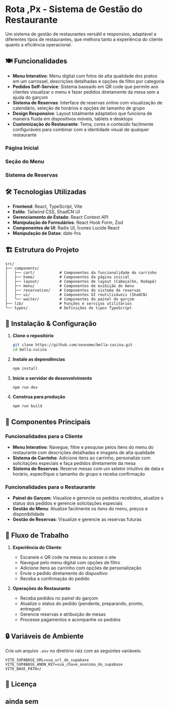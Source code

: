 # Rota ,Px - Sistema de Gestão do Restaurante


Um sistema de gestão de restaurantes versátil e responsivo, adaptável a diferentes tipos de restaurantes, que melhora tanto a experiência do cliente quanto a eficiência operacional.

## 🍽️ Funcionalidades

- **Menu Interativo**: Menu digital com fotos de alta qualidade dos pratos em um carrossel, descrições detalhadas e opções de filtro por categoria
- **Pedidos Self-Service**: Sistema baseado em QR code que permite aos clientes visualizar o menu e fazer pedidos diretamente da mesa sem a ajuda do garçom
- **Sistema de Reservas**: Interface de reservas online com visualização de calendário, seleção de horários e opções de tamanho de grupo
- **Design Responsivo**: Layout totalmente adaptativo que funciona de maneira fluida em dispositivos móveis, tablets e desktops
- **Customização do Restaurante**: Tema, cores e conteúdo facilmente configuráveis para combinar com a identidade visual de qualquer restaurante



### Página Inicial

### Seção do Menu

### Sistema de Reservas

## 🛠️ Tecnologias Utilizadas

- **Frontend**: React, TypeScript, Vite
- **Estilo**: Tailwind CSS, ShadCN UI
- **Gerenciamento de Estado**: React Context API
- **Manipulação de Formulários**: React Hook Form, Zod
- **Componentes de UI**: Radix UI, Ícones Lucide React
- **Manipulação de Datas**: date-fns

## 🏗️ Estrutura do Projeto

```
src/
├── components/
│   ├── cart/           # Componentes da funcionalidade do carrinho
│   ├── home/           # Componentes da página inicial
│   ├── layout/         # Componentes de layout (Cabeçalho, Rodapé)
│   ├── menu/           # Componentes de exibição do menu
│   ├── reservation/    # Componentes do sistema de reservas
│   ├── ui/             # Componentes UI reutilizáveis (ShadCN)
│   └── waiter/         # Componentes do painel do garçom
├── lib/                # Funções e serviços utilitários
└── types/              # Definições de tipos TypeScript
```

## 🔧 Instalação & Configuração

1. **Clone o repositório**
   ```bash
   git clone https://github.com/seunome/bella-cucina.git
   cd bella-cucina
   ```

2. **Instale as dependências**
   ```bash
   npm install
   ```

3. **Inicie o servidor de desenvolvimento**
   ```bash
   npm run dev
   ```

4. **Construa para produção**
   ```bash
   npm run build
   ```

## 🧩 Componentes Principais

### Funcionalidades para o Cliente

- **Menu Interativo**: Navegue, filtre e pesquise pelos itens do menu do restaurante com descrições detalhadas e imagens de alta qualidade
- **Sistema de Carrinho**: Adicione itens ao carrinho, personalize com solicitações especiais e faça pedidos diretamente da mesa
- **Sistema de Reservas**: Reserve mesas com um seletor intuitivo de data e horário, especifique o tamanho do grupo e receba confirmação

### Funcionalidades para o Restaurante

- **Painel do Garçom**: Visualize e gerencie os pedidos recebidos, atualize o status dos pedidos e gerencie solicitações especiais
- **Gestão do Menu**: Atualize facilmente os itens do menu, preços e disponibilidade
- **Gestão de Reservas**: Visualize e gerencie as reservas futuras

## 🔄 Fluxo de Trabalho

1. **Experiência do Cliente**:
   - Escaneie o QR code na mesa ou acesse o site
   - Navegue pelo menu digital com opções de filtro
   - Adicione itens ao carrinho com opções de personalização
   - Envie o pedido diretamente do dispositivo
   - Receba a confirmação do pedido

2. **Operações do Restaurante**:
   - Receba pedidos no painel do garçom
   - Atualize o status do pedido (pendente, preparando, pronto, entregue)
   - Gerencie reservas e atribuição de mesas
   - Processe pagamentos e acompanhe os pedidos

## 🔒 Variáveis de Ambiente

Crie um arquivo `.env` no diretório raiz com as seguintes variáveis:

```
VITE_SUPABASE_URL=sua_url_do_supabase
VITE_SUPABASE_ANON_KEY=sua_chave_anonima_do_supabase
VITE_BASE_PATH=/
```


## 📄 Licença

ainda sem
---


